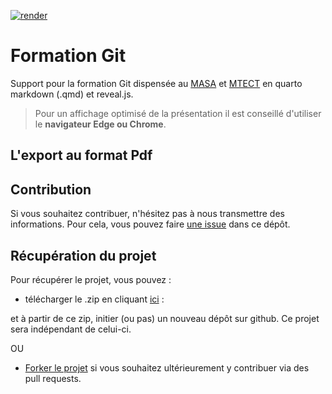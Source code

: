 <!-- badges: start -->
[![render](https://github.com/ddotta/formation-git/actions/workflows/quarto-render-publish.yml/badge.svg)](https://github.com/ddotta/formation-git/actions/workflows/quarto-render-publish.yml)
<!-- badges: end -->


# Formation Git

Support pour la formation Git dispensée au [MASA](https://agriculture.gouv.fr/) et [MTECT](https://www.ecologie.gouv.fr/) en quarto markdown (.qmd) et reveal.js.

> Pour un affichage optimisé de la présentation il est conseillé d'utiliser le **navigateur Edge ou Chrome**.

## L'export au format Pdf


## Contribution

Si vous souhaitez contribuer, n'hésitez pas à nous transmettre des informations. Pour cela, vous pouvez faire [une issue](https://github.com/ddotta/formation-git/issues) dans ce dépôt.

## Récupération du projet

Pour récupérer le projet, vous pouvez :

- télécharger le .zip en cliquant [ici](https://github.com/ddotta/formation-git/archive/refs/heads/main.zip) : 

et à partir de ce zip, initier (ou pas) un nouveau dépôt sur github. Ce projet sera indépendant de celui-ci.

OU

- [Forker le projet](https://github.com/ddotta/formation-git/fork) si vous souhaitez ultérieurement y contribuer via des pull requests.